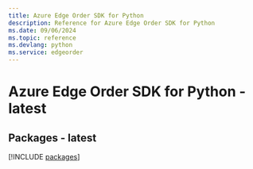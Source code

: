 ```yaml
---
title: Azure Edge Order SDK for Python
description: Reference for Azure Edge Order SDK for Python
ms.date: 09/06/2024
ms.topic: reference
ms.devlang: python
ms.service: edgeorder
---
```

# Azure Edge Order SDK for Python - latest
## Packages - latest
[!INCLUDE [packages](edge-order-index.md)]